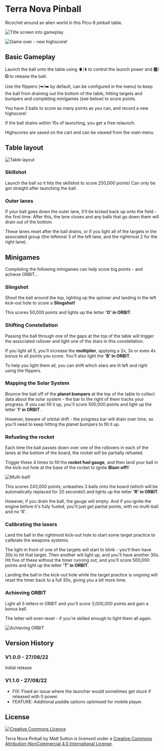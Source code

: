 # Terra Nova Pinball
Ricochet around an alien world in this Pico-8 pinball table.

![Title screen into gameplay](assets/title_screen.gif)

![Game over - new highscore!](assets/gameover.gif)

## Basic Gameplay
Launch the ball onto the table using ⬆️/⬇️ to control the launch power and 🅾️/❎ to release the ball.

Use the flippers (⬅️/➡️ by default, can be configured in the menu) to keep the ball from draining out the bottom of the table, hitting targets and bumpers and completing minigames (see below) to score points.

You have 3 balls to score as many points as you can, and record a new highscore!

If the ball drains within 15s of launching, you get a free relaunch.

Highscores are saved on the cart and can be viewed from the main menu.

## Table layout
![Table layout](assets/TerraNovaMap.png)

### Skillshot

Launch the ball so it hits the skillshot to score 250,000 points! Can only be got straight after launching the ball.

### Outer lanes

If your ball goes down the outer lane, it'll be kicked back up onto the field - the first time. After this, the lane closes and any balls that go down them will drain out of the bottom.

These lanes reset after the ball drains, or if you light all of the targets in the associated group (the leftmost 3 of the left lane, and the rightmost 2 for the right lane).

## Minigames

Completing the following minigames can help score big points - and achieve ORBIT...

### Slingshot

Shoot the ball around the top, lighting up the spinner and landing in the left kick-out hole to score a **Slingshot!**

This scores 50,000 points and lights up the letter **'O' in ORBIT**.

### Shifting Constellation

Passing the ball through one of the gaps at the top of the table will trigger the associated rollover and light one of the stars in this constellation.

If you light all 5, you'll increase the **multiplier**, applying a 2x, 3x or even 4x bonus to all points you score. You'll also light the **'B' in ORBIT**.

To help you light them all, you can shift which stars are lit left and right using the flippers.

### Mapping the Solar System

Bounce the ball off of the **planet bumpers** at the top of the table to collect data about the solar system - the bar to the right of them tracks your progress. If you can fill it up, you'll score 500,000 points and light up the letter **'I' in ORBIT**.

However, beware of orbital drift - the progress bar will drain over time, so you'll need to keep hitting the planet bumpers to fill it up.

### Refueling the rocket

Each time the ball passes down over one of the rollovers in each of the lanes at the bottom of the board, the rocket will be partially refueled.

Trigger these 4 times to fill the **rocket fuel gauge**, and then land your ball in the kick-out hole at the base of the rocket to ignite **Blast-off!**!

![Multi-ball!](assets/multiball.gif)

This scores 243,000 points, unleashes 3 balls onto the board (which will be automatically replaced for 20 seconds!) and lights up the letter **'R' in ORBIT**.

However, if you drain the ball, the gauge will empty. And if you ignite the engine before it's fully fueled, you'll just get partial points, with no multi-ball and no 'R'.

### Calibrating the lasers

Land the ball in the rightmost kick-out hole to start some target practice to calibrate the weapons systems.

The light in front of one of the targets will start to blink - you'll then have 30s to hit that target. Then another will light up, and you'll have another 30s. Hit five of these without the timer running out, and you'll score 500,000 points and light up the letter **'T' in ORBIT**.

Landing the ball in the kick-out hole while the target practice is ongoing will reset the timer back to a full 30s, giving you a bit more time.

### Achieving ORBIT

Light all 5 letters in ORBIT and you'll score 3,000,000 points and gain a bonus ball.

The letter will even reset - if you're skilled enough to light them all again. 

![Achieving ORBIT](assets/orbit.gif)

## Version History

### V1.0.0 - 27/08/22

Initial release

### V1.1.0 - 27/08/22

- FIX: Fixed an issue where the launcher would sometimes get stuck if released with 0 power.
- FEATURE: Additional paddle options optimised for mobile player.

## License

[![Creative Commons Licence](https://i.creativecommons.org/l/by-nc/4.0/88x31.png)](http://creativecommons.org/licenses/by-nc/4.0/)

Terra Nova Pinball by Matt Sutton is licensed under a [Creative Commons Attribution-NonCommercial 4.0 International License](http://creativecommons.org/licenses/by-nc/4.0/).

